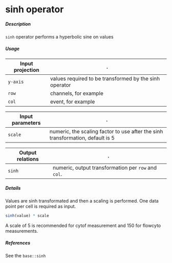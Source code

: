# sinh operator

##### Description

`sinh` operator performs a hyperbolic sine on values

##### Usage

Input projection|.
---|---
`y-axis` | values required to be transformed by the sinh operator
`row`    | channels, for example
`col`    | event, for example

Input parameters|.
---|---
`scale`  | numeric, the scaling factor to use after the sinh transformation, default is 5

Output relations|.
---|---
`sinh`| numeric, output transformation per `row` and `col`.

##### Details

Values are sinh transformated and then a scaling is performed. One data point per cell is required as input. 
```r
sinh(value) * scale
```
A scale of 5 is recommended for cytof measurement and 150 for flowcyto measurements.


##### References

See the `base::sinh`
